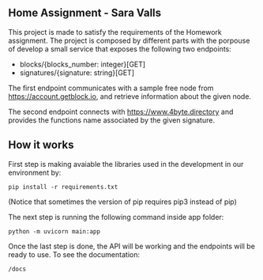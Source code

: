 ## Home Assignment - Sara Valls


This project is made to satisfy the requirements of the Homework assignment. The project is composed by different parts with the porpouse of develop a small service that exposes the following two endpoints:

* blocks/{blocks_number: integer}[GET]
* signatures/{signature: string}[GET]

The first endpoint communicates with a sample free node from <href>https://account.getblock.io</href>, and retrieve information about the given node.

The second endpoint connects with <href>https://www.4byte.directory</href> and provides the functions name associated by the given signature.

## How it works

First step is making avaiable the libraries used in the development in our environment by: 

```
pip install -r requirements.txt
```

(Notice that sometimes the version of pip requires pip3 instead of pip)

The next step is running the following command inside app folder:
```
python -m uvicorn main:app
```

Once the last step is done, the API will be working and the endpoints will be ready to use.
To see the documentation: 
```
/docs
```
